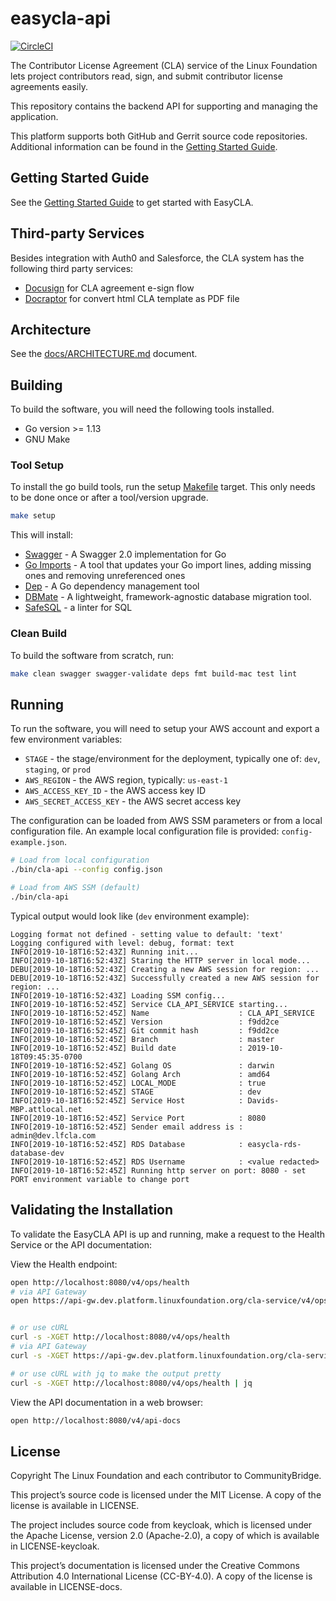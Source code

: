 # easycla-api

[![CircleCI](https://circleci.com/gh/communitybridge/easycla-api/tree/master.svg?style=svg&circle-token=1e1a6bfbb182a6d2acd24a9886580670604aebc0)](https://circleci.com/gh/communitybridge/easycla-api/tree/master)

The Contributor License Agreement (CLA) service of the Linux Foundation lets
project contributors read, sign, and submit contributor license agreements easily.

This repository contains the backend API for supporting and
managing the application.

This platform supports both GitHub and Gerrit source code repositories.
Additional information can be found in the [Getting Started Guide](#getting-started-guide).

## Getting Started Guide

See the [Getting Started Guide](docs/getting-started.md) to get started with EasyCLA.

## Third-party Services

Besides integration with Auth0 and Salesforce, the CLA system has the following third party services:

- [Docusign](https://www.docusign.com/) for CLA agreement e-sign flow
- [Docraptor](https://docraptor.com/) for convert html CLA template as PDF file

## Architecture

See the [docs/ARCHITECTURE.md](docs/ARCHITECTURE.md) document.

## Building

To build the software, you will need the following tools installed.

- Go version >= 1.13
- GNU Make

### Tool Setup

To install the go build tools, run the setup [Makefile](Makefile) target.
This only needs to be done once or after a tool/version upgrade.

```bash
make setup
```

This will install:

- [Swagger](https://github.com/go-swagger/go-swagger) - A Swagger 2.0 implementation for Go
- [Go Imports](https://godoc.org/golang.org/x/tools/cmd/goimports) - A tool that updates your Go import lines, adding missing ones and removing unreferenced ones
- [Dep](https://github.com/golang/dep) - A Go dependency management tool
- [DBMate](https://github.com/amacneil/dbmate) - A lightweight, framework-agnostic database migration tool.
- [SafeSQL](https://github.com/stripe/safesql) - a linter for SQL

### Clean Build

To build the software from scratch, run:

```bash
make clean swagger swagger-validate deps fmt build-mac test lint
```

## Running

To run the software, you will need to setup your AWS account and export a few
environment variables:

- `STAGE` - the stage/environment for the deployment, typically one of: `dev`, `staging`, or `prod`
- `AWS_REGION` - the AWS region, typically: `us-east-1`
- `AWS_ACCESS_KEY_ID` - the AWS access key ID
- `AWS_SECRET_ACCESS_KEY` - the AWS secret access key

The configuration can be loaded from AWS SSM parameters or from a local
configuration file. An example local configuration file is provided:
`config-example.json`.

```bash
# Load from local configuration
./bin/cla-api --config config.json

# Load from AWS SSM (default)
./bin/cla-api
```

Typical output would look like (`dev` environment example):

```code
Logging format not defined - setting value to default: 'text'
Logging configured with level: debug, format: text
INFO[2019-10-18T16:52:43Z] Running init...                              
INFO[2019-10-18T16:52:43Z] Staring the HTTP server in local mode...     
DEBU[2019-10-18T16:52:43Z] Creating a new AWS session for region: ...   
DEBU[2019-10-18T16:52:43Z] Successfully created a new AWS session for region: ... 
INFO[2019-10-18T16:52:43Z] Loading SSM config...                        
INFO[2019-10-18T16:52:45Z] Service CLA_API_SERVICE starting...          
INFO[2019-10-18T16:52:45Z] Name                    : CLA_API_SERVICE    
INFO[2019-10-18T16:52:45Z] Version                 : f9dd2ce            
INFO[2019-10-18T16:52:45Z] Git commit hash         : f9dd2ce            
INFO[2019-10-18T16:52:45Z] Branch                  : master             
INFO[2019-10-18T16:52:45Z] Build date              : 2019-10-18T09:45:35-0700 
INFO[2019-10-18T16:52:45Z] Golang OS               : darwin             
INFO[2019-10-18T16:52:45Z] Golang Arch             : amd64              
INFO[2019-10-18T16:52:45Z] LOCAL_MODE              : true               
INFO[2019-10-18T16:52:45Z] STAGE                   : dev                
INFO[2019-10-18T16:52:45Z] Service Host            : Davids-MBP.attlocal.net 
INFO[2019-10-18T16:52:45Z] Service Port            : 8080               
INFO[2019-10-18T16:52:45Z] Sender email address is : admin@dev.lfcla.com 
INFO[2019-10-18T16:52:45Z] RDS Database            : easycla-rds-database-dev 
INFO[2019-10-18T16:52:45Z] RDS Username            : <value redacted>
INFO[2019-10-18T16:52:45Z] Running http server on port: 8080 - set PORT environment variable to change port 
```

## Validating the Installation

To validate the EasyCLA API is up and running, make a request to the Health Service or the API documentation:

View the Health endpoint:

```bash
open http://localhost:8080/v4/ops/health
# via API Gateway
open https://api-gw.dev.platform.linuxfoundation.org/cla-service/v4/ops/health


# or use cURL
curl -s -XGET http://localhost:8080/v4/ops/health
# via API Gateway
curl -s -XGET https://api-gw.dev.platform.linuxfoundation.org/cla-service/v4/ops/health

# or use cURL with jq to make the output pretty
curl -s -XGET http://localhost:8080/v4/ops/health | jq
```

View the API documentation in a web browser:

```bash
open http://localhost:8080/v4/api-docs
```

## License

Copyright The Linux Foundation and each contributor to CommunityBridge.

This project’s source code is licensed under the MIT License. A copy of the
license is available in LICENSE.

The project includes source code from keycloak, which is licensed under the
Apache License, version 2.0 (Apache-2.0), a copy of which is available in
LICENSE-keycloak.

This project’s documentation is licensed under the Creative Commons Attribution
4.0 International License (CC-BY-4.0). A copy of the license is available in
LICENSE-docs.
